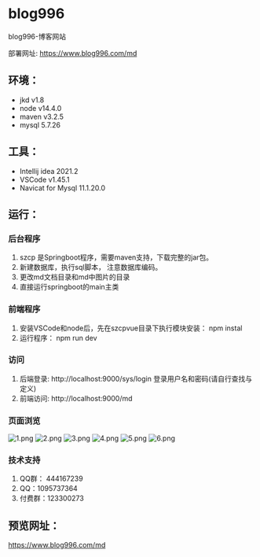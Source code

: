 # blog996
blog996-博客网站

部署网址: https://www.blog996.com/md

## 环境：
- jkd v1.8
- node v14.4.0
- maven v3.2.5
- mysql 5.7.26

## 工具：
- Intellij idea 2021.2
- VSCode v1.45.1
- Navicat for Mysql 11.1.20.0

## 运行：
### 后台程序
1. szcp 是Springboot程序，需要maven支持，下载完整的jar包。
2. 新建数据库，执行sql脚本， 注意数据库编码。
3. 更改md文档目录和md中图片的目录
4. 直接运行springboot的main主类

### 前端程序
1. 安装VSCode和node后，先在szcpvue目录下执行模块安装： npm instal
2. 运行程序： npm run dev 

### 访问
1. 后端登录: http://localhost:9000/sys/login  登录用户名和密码(请自行查找与定义)
2. 前端访问: http://localhost:9000/md  

### 页面浏览
![1.png](https://api.blog996.com/sys/image/downLoadImage/20211219221044896_196602.png)
![2.png](https://api.blog996.com/sys/image/downLoadImage/20211219221344064_258028.png)
![3.png](https://api.blog996.com/sys/image/downLoadImage/20211219221350374_229502.png)
![4.png](https://api.blog996.com/sys/image/downLoadImage/20211219221358097_525452.png)
![5.png](https://api.blog996.com/sys/image/downLoadImage/20211219221406050_345036.png)
![6.png](https://api.blog996.com/sys/image/downLoadImage/20211219221411644_830607.png)




### 技术支持
1. QQ群： 444167239
2. QQ：1095737364
3. 付费群：123300273 

## 预览网址：
https://www.blog996.com/md